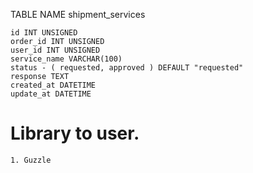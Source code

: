 TABLE NAME shipment_services

    id INT UNSIGNED
    order_id INT UNSIGNED
    user_id INT UNSIGNED
    service_name VARCHAR(100)
    status - ( requested, approved ) DEFAULT "requested"
    response TEXT
    created_at DATETIME
    update_at DATETIME


# Library to user.
    1. Guzzle


